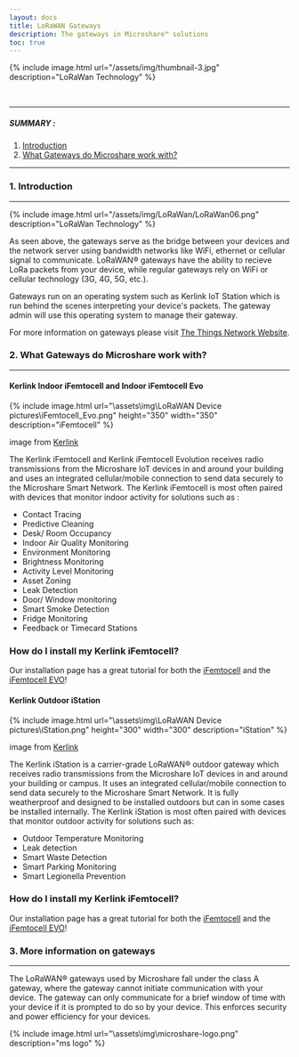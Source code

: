 ```yaml
---
layout: docs
title: LoRaWAN Gateways
description: The gateways in Microshare™ solutions
toc: true
---
```






{% include image.html url="/assets/img/thumbnail-3.jpg" description="LoRaWan Technology" %}

<br>

---------------------------------------

##### SUMMARY : 

1. [Introduction](./#1-introduction)
2. [What Gateways do Microshare work with?](#2-what-gateways-do-microshare-work-with)


---------------------------------------
### 1. Introduction
---------------------------------------
{% include image.html url="/assets/img/LoRaWan/LoRaWan06.png" description="LoRaWan Technology" %}

As seen above, the gateways serve as the bridge between your devices and the network server using bandwidth networks like WiFi, ethernet or cellular signal to communicate. LoRaWAN® gateways have the ability to recieve LoRa packets from your device, while regular gateways rely on WiFi or cellular technology (3G, 4G, 5G, etc.). 

Gateways run on an operating system such as Kerlink IoT Station which is run behind the scenes interpreting your device's packets. The gateway admin will use this operating system to manage their gateway. 

For more information on gateways please visit [The Things Network Website](https://www.thethingsnetwork.org/docs/gateways/).



### 2. What Gateways do Microshare work with?
---------------------------------------
<!--Need to complete this list-->
#### Kerlink Indoor iFemtocell and Indoor iFemtocell Evo

{% include image.html url="\assets\img\LoRaWAN Device pictures\iFemtocell_Evo.png" height="350" width="350" description="iFemtocell" %}

image from [Kerlink](https://www.kerlink.com/product/wirnet-ifemtocell-evolution/)

The Kerlink iFemtocell and Kerlink iFemtocell Evolution receives radio transmissions from the Microshare IoT devices in and around your building and uses an integrated cellular/mobile connection to send data securely to the Microshare Smart Network. The Kerlink iFemtocell is most often paired with devices that monitor indoor activity for solutions such as :

- Contact Tracing
- Predictive Cleaning
- Desk/ Room Occupancy
- Indoor Air Quality Monitoring
- Environment Monitoring
- Brightness Monitoring
- Activity Level Monitoring
- Asset Zoning
- Leak Detection
- Door/ Window monitoring
- Smart Smoke Detection
- Fridge Monitoring
- Feedback or Timecard Stations

### How do I install my Kerlink iFemtocell?
Our installation page has a great tutorial for both the [iFemtocell](/docs/2/installer/lorawan/gateway-installations/indoor-ifemtocell) and the [iFemtocell EVO](/docs/2/installer/lorawan/gateway-installations/indoor-ifemtocell-evo/)!

#### Kerlink Outdoor iStation


{% include image.html url="\assets\img\LoRaWAN Device pictures\iStation.png" height="300" width="300" description="iStation" %}

image from [Kerlink](https://www.kerlink.com/product/wirnet-istation/)

The Kerlink iStation is a carrier-grade LoRaWAN® outdoor gateway which receives radio transmissions from the Microshare IoT devices in and around your building or campus. It uses an integrated cellular/mobile connection to send data securely to the Microshare Smart Network. It is fully weatherproof and designed to be installed outdoors but can in some cases be installed internally. The Kerlink iStation is most often paired with devices that monitor outdoor activity for solutions such as:

- Outdoor Temperature Monitoring
- Leak detection
- Smart Waste Detection
- Smart Parking Monitoring
- Smart Legionella Prevention

### How do I install my Kerlink iFemtocell?
Our installation page has a great tutorial for both the [iFemtocell](/docs/2/installer/lorawan/gateway-installations/indoor-ifemtocell) and the [iFemtocell EVO](/docs/2/installer/lorawan/gateway-installations/indoor-ifemtocell-evo/)!



### 3. More information on gateways
---------------------------------------
The LoRaWAN® gateways used by Microshare fall under the class A gateway, where the gateway cannot initiate communication with your device. The gateway can only communicate for a brief window of time with your device if it is prompted to do so by your device. This enforces security and power efficiency for your devices. 


{% include image.html url="\assets\img\microshare-logo.png"  description="ms logo" %}



